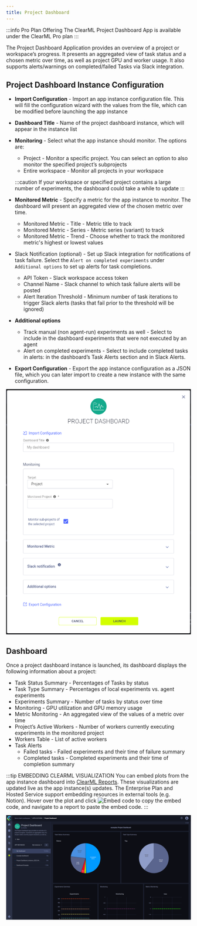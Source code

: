 ```yaml
---
title: Project Dashboard
---
```


:::info Pro Plan Offering
The ClearML Project Dashboard App is available under the ClearML Pro plan
:::

The Project Dashboard Application provides an overview of a  project or workspace’s progress. It presents an aggregated 
view of task status and a chosen metric over time, as well as project GPU and worker usage. It also supports alerts/warnings 
on completed/failed Tasks via Slack integration.

## Project Dashboard Instance Configuration
* **Import Configuration** - Import an app instance configuration file. This will fill the configuration wizard with the 
  values from the file, which can be modified before launching the app instance
* **Dashboard Title** - Name of the project dashboard instance, which will appear in the instance list
* **Monitoring** - Select what the app instance should monitor. The options are:
    * Project - Monitor a specific project. You can select an option to also monitor the specified project’s subprojects
    * Entire workspace - Monitor all projects in your workspace
            
  :::caution
  If your workspace or specified project contains a large number of experiments, the dashboard could take a while to update
  :::

* **Monitored Metric** - Specify a metric for the app instance to monitor. The dashboard will present an aggregated view 
of the chosen metric over time.
  * Monitored Metric - Title - Metric title to track
  * Monitored Metric - Series - Metric series (variant) to track
  * Monitored Metric - Trend - Choose whether to track the monitored metric's highest or lowest values
* Slack Notification  (optional) - Set up Slack integration for notifications of task failure. Select the 
`Alert on completed experiments` under `Additional options` to set up alerts for task completions.
  * API Token - Slack workspace access token 
  * Channel Name - Slack channel to which task failure alerts will be posted
  * Alert Iteration Threshold - Minimum number of task iterations to trigger Slack alerts (tasks that fail prior to the threshold will be ignored)
* **Additional options**
  * Track manual (non agent-run) experiments as well - Select to include in the dashboard experiments that were not executed by an agent
  * Alert on completed experiments - Select to include completed tasks in alerts: in the dashboard’s Task Alerts section and in Slack Alerts.
* **Export Configuration** - Export the app instance configuration as a JSON file, which you can later import to create 
  a new instance with the same configuration.
  
![Dashboard app wizard](../../img/apps_dashboard_wizard.png)

## Dashboard

Once a project dashboard instance is launched, its dashboard displays the following information about a project:  
* Task Status Summary - Percentages of Tasks by status
* Task Type Summary - Percentages of local experiments vs. agent experiments
* Experiments Summary - Number of tasks by status over time
* Monitoring - GPU utilization and GPU memory usage
* Metric Monitoring - An aggregated view of the values of a metric over time
* Project’s Active Workers - Number of workers currently executing experiments in the monitored project
* Workers Table - List of active workers
* Task Alerts
  * Failed tasks - Failed experiments and their time of failure summary
  * Completed tasks - Completed experiments and their time of completion summary 


:::tip EMBEDDING CLEARML VISUALIZATION
You can embed plots from the app instance dashboard into [ClearML Reports](../webapp_reports.md). These visualizations 
are updated live as the app instance(s) updates. The Enterprise Plan and Hosted Service support embedding resources in 
external tools (e.g. Notion). Hover over the plot and click <img src="/docs/latest/icons/ico-plotly-embed-code.svg" alt="Embed code" className="icon size-md space-sm" /> 
to copy the embed code, and navigate to a report to paste the embed code.
:::

![App dashboard](../../img/apps_dashboard.png)
